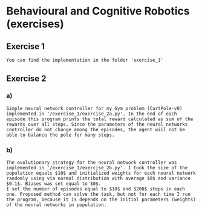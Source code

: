 # Behavioural and Cognitive Robotics (exercises)

## Exercise 1

	You can find the implementation in the folder 'exercise_1'

## Exercise 2

### a)

	Simple neural network controller for my Gym problem (CartPole-v0) implemented in '/exercise_1/exercise_2a.py'. In the end of each episode this program prints the total reward calculated as sum of the rewards over all steps. Since the parameters of the neural networks controller do not change among the episodes, the agent wiil not be able to balance the pole for many steps.

### b)

	The evolutionary strategy for the neural network controller was implemented in '/exercise_1/exercise_2b.py'. I took the size of the population equals $10$ and initialized weights for each neural network randomly using via normal distribution with average $0$ and variance $0.1$. Biases was set equal to $0$.
	I set the number of episodes equal to $10$ and $200$ steps in each one. Proposed method can solve the task, but not for each time I run the program, because it is depends on the initial parameters (weights) of the neural networks in population. 
